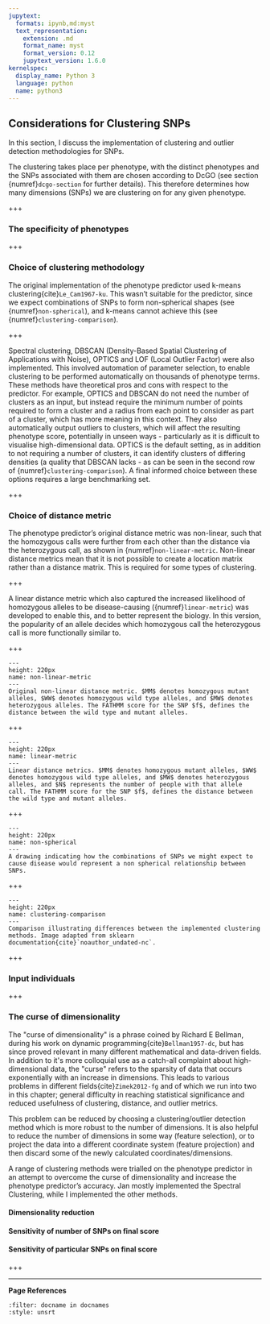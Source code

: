 ```yaml
---
jupytext:
  formats: ipynb,md:myst
  text_representation:
    extension: .md
    format_name: myst
    format_version: 0.12
    jupytext_version: 1.6.0
kernelspec:
  display_name: Python 3
  language: python
  name: python3
---
```


## Considerations for Clustering SNPs
[//]: # (TODO: Write this section)
[//]: # (TODO: Intrinsin dimensionality)
[//]: # (TODO: Explain that heterozygous SNPs can also be disease-causing and that sometimes we will be looking to score highly just homozygous people and sometimes homo and heterozygous people. Give examples from SNPedia. Maybe move this to overview?)
In this section, I discuss the implementation of clustering and outlier detection methodologies for SNPs.

[//]: # (TODO: Cross-ref to overview)
The clustering takes place per phenotype, with the distinct phenotypes and the SNPs associated with them are chosen according to DcGO (see section {numref}`dcgo-section` for further details). This therefore determines how many dimensions (SNPs) we are clustering on for any given phenotype.

+++

### The specificity of phenotypes
[//]: # (TODO: Write: show example of a DcGO "phenotype" with a weird combinations of phenotype terms.)

+++

### Choice of clustering methodology
The original implementation of the phenotype predictor used k-means clustering{cite}`Le_Cam1967-ku`. This wasn’t suitable for the predictor, since we expect combinations of SNPs to form non-spherical shapes (see {numref}`non-spherical`), and k-means cannot achieve this (see {numref}`clustering-comparison`).

+++

Spectral clustering, DBSCAN (Density-Based Spatial Clustering of Applications with Noise), OPTICS and LOF (Local Outlier Factor) were also implemented. This involved automation of parameter selection, to enable clustering to be performed automatically on thousands of phenotype terms. These methods have theoretical pros and cons with respect to the predictor. For example, OPTICS and DBSCAN do not need the number of clusters as an input, but instead require the minimum number of points required to form a cluster and a radius from each point to consider as part of a cluster, which has more meaning in this context. They also automatically output outliers to clusters, which will affect the resulting phenotype score, potentially in unseen ways - particularly as it is difficult to visualise high-dimensional data. OPTICS is the default setting, as in addition to not requiring a number of clusters, it can identify clusters of differing densities (a quality that DBSCAN lacks - as can be seen in the second row of {numref}`clustering-comparison`). A final informed choice between these options requires a large benchmarking set.

[//]: # (TODO: Comparison of kmeans, spectral, dbscan, optics and LOF for 2 phenotypes, e.g. using CAGI PGP)
[//]: # (TODO: Discuss how choice of k in kmeans and spectral, or choice of other hyperparameters effects the final score - which clustering methods are more/less sensitive)

+++

### Choice of distance metric
The phenotype predictor’s original distance metric was non-linear, such that the homozygous calls were further from each other than the distance via the heterozygous call, as shown in {numref}`non-linear-metric`. Non-linear distance metrics mean that it is not possible to create a location matrix rather than a distance matrix. This is required for some types of clustering.

[//]: # (TODO: Give examples - PCA - of known phenotypes for different distance metrics, e.g. one with small number of SNPs and one with more SNPs, e.g. maybe just 2-3 SNPs and maybe 30 with dimensionality reduction)
[//]: # (TODO: Sensitivity due to different distance metrics, on two known CAGI phenotypes)

+++

A linear distance metric which also captured the increased likelihood of homozygous alleles to be disease-causing ({numref}`linear-metric`) was developed to enable this, and to better represent the biology. In this version, the popularity of an allele decides which homozygous call the heterozygous call is more functionally similar to.

+++

```{figure} ../images/nonlinear_metric.png
---
height: 220px
name: non-linear-metric
---
Original non-linear distance metric. $MM$ denotes homozygous mutant alleles, $WW$ denotes homozygous wild type alleles, and $MW$ denotes heterozygous alleles. The FATHMM score for the SNP $f$, defines the distance between the wild type and mutant alleles.
```

+++

```{figure} ../images/linear_metric.png
---
height: 220px
name: linear-metric
---
Linear distance metrics. $MM$ denotes homozygous mutant alleles, $WW$ denotes homozygous wild type alleles, and $MW$ denotes heterozygous alleles, and $N$ represents the number of people with that allele call. The FATHMM score for the SNP $f$, defines the distance between the wild type and mutant alleles. 
```

+++

```{figure} ../images/clustering_snps.png
---
height: 220px
name: non-spherical
---
A drawing indicating how the combinations of SNPs we might expect to cause disease would represent a non spherical relationship between SNPs. 
```

+++

```{figure} ../images/clustering_comparison.png
---
height: 220px
name: clustering-comparison
---
Comparison illustrating differences between the implemented clustering methods. Image adapted from sklearn documentation{cite}`noauthor_undated-nc`.
```

+++

### Input individuals
[//]: # (TODO: Sensitivity of clustering score to background cohort)

+++

### The curse of dimensionality
The "curse of dimensionality" is a phrase coined by Richard E Bellman, during his work on dynamic programming{cite}`Bellman1957-dc`, but has since proved relevant in many different mathematical and data-driven fields. In addition to it's more colloquial use as a catch-all complaint about high-dimensional data, the "curse" refers to the sparsity of data that occurs exponentially with an increase in dimensions. This leads to various problems in different fields{cite}`Zimek2012-fg` and of which we run into two in this chapter; general difficulty in reaching statistical significance and reduced usefulness of clustering, distance, and outlier metrics.

This problem can be reduced by choosing a clustering/outlier detection method which is more robust to the number of dimensions. It is also helpful to reduce the number of dimensions in some way (feature selection), or to project the data into a different coordinate system (feature projection) and then discard some of the newly calculated coordinates/dimensions.

A range of clustering methods were trialled on the phenotype predictor in an attempt to overcome the curse of dimensionality and increase the phenotype predictor’s accuracy. Jan mostly implemented the Spectral Clustering, while I implemented the other methods.

#### Dimensionality reduction
[//]: # (TODO: When is dimensionality reduction appropriate? Correlation between SNPs, cooccurance of snps, FATHMM scores, Too many SNPs for a phenotype.)

#### Sensitivity of number of SNPs on final score
[//]: # (TODO: Show the effect of number of SNPs per phenotypes on the sensitivity of the final score to the FATHMM score. Choose a phenotype with many snps and randomly sample various numbers of them and see the how sensitive the results are.)

#### Sensitivity of particular SNPs on final score
[//]: # (TODO: Randomly delete SNPs and see how this effects the final score)
[//]: # (TODO: See how number of SNPs and randomly deleting them interacts)
[//]: # (TODO: Explain meaningfulness, show DcGO prediction, where SNP is in a gene which is not expressed in the tissue)

+++



---
**Page References**

```{bibliography} /_bibliography/references.bib
:filter: docname in docnames
:style: unsrt
```
